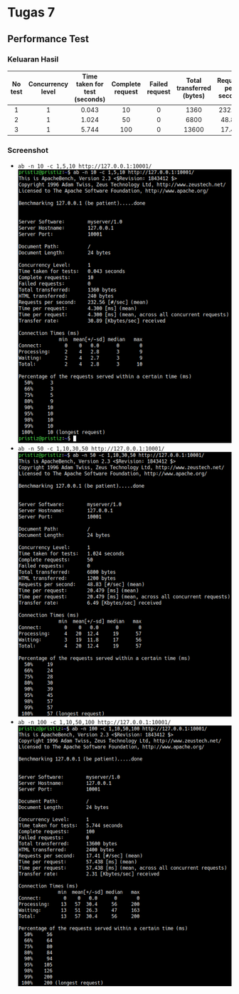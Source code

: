 # Tugas 7

## Performance Test

### Keluaran Hasil
| No test | Concurrency level | Time taken for test (seconds) | Complete request | Failed request | Total transferred (bytes) | Request per second | Time per request (ms) | Transfer rate (Kbytes/sec) |
|:-------:|:-----------------:|:-----------------------------:|:----------------:|:--------------:|:-------------------------:|:------------------:|:---------------------:|:--------------------------:|
|    1    |         1         |             0.043             |        10        |        0       |            1360           |       232.56       |         4.300         |            30.89           |
|    2    |         1         |             1.024             |        50        |        0       |            6800           |        48.83       |         20.479        |            6.49            |
|    3    |         1         |             5.744             |        100       |        0       |           13600           |        17.41       |         57.438        |            2.31            |

### Screenshot

- `ab -n 10 -c 1,5,10 http://127.0.0.1:10001/`  
![1](screenshot/1.png)
- `ab -n 50 -c 1,10,30,50 http://127.0.0.1:10001/`  
![2](screenshot/2.png)
- `ab -n 100 -c 1,10,50,100 http://127.0.0.1:10001/`  
![3](screenshot/3.png)
